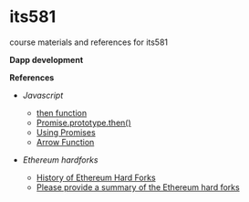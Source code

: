 # its581
course materials and references for its581

__Dapp development__








__References__
* _Javascript_
  * [then function](https://masteringjs.io/tutorials/fundamentals/then)
  * [Promise.prototype.then()](https://developer.mozilla.org/en-US/docs/Web/JavaScript/Reference/Global\_Objects/Promise/then)
  * [Using Promises](https://developer.mozilla.org/en-US/docs/Web/JavaScript/Guide/Using\_promises)
  * [Arrow Function](https://www.w3schools.com/js/js\_arrow\_function.asp)

* _Ethereum hardforks_
  * [History of Ethereum Hard Forks](https://medium.com/mycrypto/the-history-of-ethereum-hard-forks-6a6dae76d56f)
  * [Please provide a summary of the Ethereum hard forks](https://ethereum.stackexchange.com/questions/13014/please-provide-a-summary-of-the-ethereum-hard-forks)
